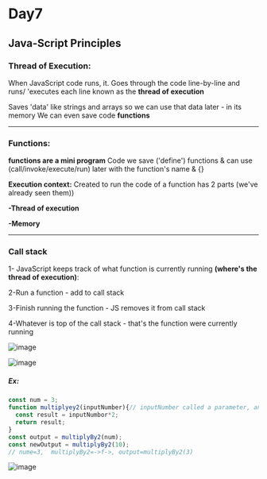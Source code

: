 # Day7
## Java-Script Principles
### Thread of Execution:
When JavaScript code runs, it. 
Goes through the code line-by-line and runs/ 'executes each line known as the **thread of execution** 

Saves 'data' like strings and arrays so we can use that data later - in its memory 
We can even save code **functions** 

---
### Functions:
**functions are a mini program**
Code we save ('define') functions & can use (call/invoke/execute/run) later with the function's name & {}

**Execution context:** 
Created to run the code of a function has 2 parts (we've already seen them)) 

**-Thread of execution**

**-Memory**

---

### Call stack 

1- JavaScript keeps track of what function is currently running **(where's the thread of execution)**:

2-Run a function - add to call stack 

3-Finish running the function - JS removes it from call stack 

4-Whatever is top of the call stack - that's the function were currently running 

![image](https://github.com/AbdHajqasem/Mastering-Javascript-in-20-days/assets/122126568/b80d4300-802a-47eb-970c-7f395822f7df)

![image](https://github.com/AbdHajqasem/Mastering-Javascript-in-20-days/assets/122126568/3067cca9-bd44-4002-b285-e42f218358fa)


##### Ex:
```javascript
const num = 3;
function multiplyey2(inputNumber){// inputNumber called a parameter, and the value That stored in it which is '3' is called an argument
  const result = inputNumbor*2;
  return result;
}
const output = multiplyBy2(num);
const newOutput = multiplyBy2(10);
// nume=3,  multiplyBy2=->f->, output=multiplyBy2(3)
```
![image](https://github.com/AbdHajqasem/Mastering-Javascript-in-20-days/assets/122126568/1c7428bd-4f30-4210-bcc6-8ef236d9e402)








